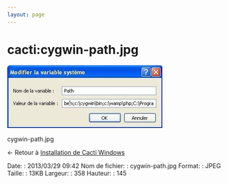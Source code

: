 ```yaml
---
layout: page
---
```


cacti:cygwin-path.jpg
=====================

[![cygwin-path.jpg](../../assets/media/cacti/cygwin-path.jpg@cache=&w=358&h=145 "cygwin-path.jpg")](../../assets/media/cacti/cygwin-path.jpg@cache= "Afficher le fichier original")

cygwin-path.jpg

← Retour à [Installation de Cacti
Windows](../../cacti/windows-install.html "cacti:windows-install")

Date:
:   2013/03/29 09:42
Nom de fichier:
:   cygwin-path.jpg
Format:
:   JPEG
Taille:
:   13KB
Largeur:
:   358
Hauteur:
:   145


